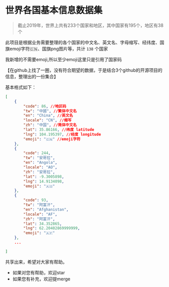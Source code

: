 # 世界各国基本信息数据集
> 截止2019年，世界上共有233个国家和地区，其中国家有195个，地区有38个

此项目是根据业务需要整理的各个国家的中文名、英文名、字母缩写、经纬度、国旗emoji字符🇨🇳、国旗png图片等，共计 `138` 个国家  

我新增的不需要emoji,所以至少emoji这里只是引用了国家码  

【在github上找了一圈，没有符合期望的数据，于是结合3个github的开源项目的信息，整理出的一份集合】


基本格式如下：
```json
[
    {
        "code": 86, //地区码
        "tw": "中國", //繁体中文名
        "en": "China", //英文名
        "locale": "CN", //缩写
        "zh": "中国", //简体中文名
        "lat": 35.86166, //纬度 latitude
        "lng": 104.195397, //经度 longitude
        "emoji": "🇨🇳" //emoji字符
    },
    {
        "code": 244,
        "tw": "安哥拉",
        "en": "Angola",
        "locale": "AO",
        "zh": "安哥拉",
        "lat": -9.3005898,
        "lng": 14.9134098,
        "emoji": "🇦🇴"
    },
    {
        "code": 93,
        "tw": "阿富汗",
        "en": "Afghanistan",
        "locale": "AF",
        "zh": "阿富汗",
        "lat": 34.352865,
        "lng": 62.20402869999999,
        "emoji": "🇦🇫"
    },
    ...

]
```



共享出来，希望对大家有帮助。

- 如果对您有帮助，欢迎star
- 如果您有补充，欢迎提merge
